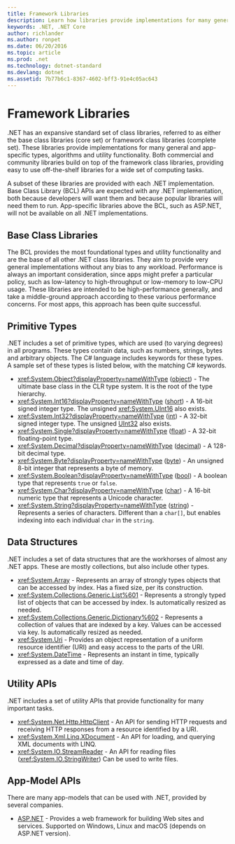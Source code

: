 ```yaml
---
title: Framework Libraries
description: Learn how libraries provide implementations for many general and app-specific types, algorithms, and utility functionality.
keywords: .NET, .NET Core
author: richlander
ms.author: ronpet
ms.date: 06/20/2016
ms.topic: article
ms.prod: .net
ms.technology: dotnet-standard
ms.devlang: dotnet
ms.assetid: 7b77b6c1-8367-4602-bff3-91e4c05ac643
---
```


# Framework Libraries

.NET has an expansive standard set of class libraries, referred to as either the base class libraries (core set) or framework class libraries (complete set). These libraries provide implementations for many general and app-specific types, algorithms and utility functionality. Both commercial and community libraries build on top of the framework class libraries, providing easy to use off-the-shelf libraries for a wide set of computing tasks.

A subset of these libraries are provided with each .NET implementation. Base Class Library (BCL) APIs are expected with any .NET implementation, both because developers will want them and because popular libraries will need them to run. App-specific libraries above the BCL, such as ASP.NET, will not be available on all .NET implementations.

## Base Class Libraries

The BCL provides the most foundational types and utility functionality and are the base of all other .NET class libraries. They aim to provide very general implementations without any bias to any workload. Performance is always an important consideration, since apps might prefer a particular policy, such as low-latency to high-throughput or low-memory to low-CPU usage. These libraries are intended to be high-performance generally, and take a middle-ground approach according to these various performance concerns. For most apps, this approach has been quite successful.

## Primitive Types

.NET includes a set of primitive types, which are used (to varying degrees) in all programs. These types contain data, such as numbers, strings, bytes and arbitrary objects. The C# language includes keywords for these types. A sample set of these types is listed below, with the matching C# keywords.

* <xref:System.Object?displayProperty=nameWithType> ([object](../csharp/language-reference/keywords/object.md)) - The ultimate base class in the CLR type system. It is the root of the type hierarchy.
* <xref:System.Int16?displayProperty=nameWithType> ([short](../csharp/language-reference/keywords/short.md)) - A 16-bit signed integer type. The unsigned <xref:System.UInt16> also exists.
* <xref:System.Int32?displayProperty=nameWithType> ([int](../csharp/language-reference/keywords/int.md)) - A 32-bit signed integer type. The unsigned [UInt32](../csharp/language-reference/keywords/uint.md) also exists.
* <xref:System.Single?displayProperty=nameWithType> ([float](../csharp/language-reference/keywords/float.md)) - A 32-bit floating-point type.
* <xref:System.Decimal?displayProperty=nameWithType> ([decimal](../csharp/language-reference/keywords/decimal.md)) - A 128-bit decimal type.
* <xref:System.Byte?displayProperty=nameWithType> ([byte](../csharp/language-reference/keywords/byte.md)) - An unsigned 8-bit integer that represents a byte of memory.
* <xref:System.Boolean?displayProperty=nameWithType> ([bool](../csharp/language-reference/keywords/bool.md)) - A boolean type that represents `true` or `false`.
* <xref:System.Char?displayProperty=nameWithType> ([char](../csharp/language-reference/keywords/char.md)) - A 16-bit numeric type that represents a Unicode character.
* <xref:System.String?displayProperty=nameWithType> ([string](../csharp/language-reference/keywords/string.md)) - Represents a series of characters. Different than a `char[]`, but enables indexing into each individual `char` in the `string`.

## Data Structures

.NET includes a set of data structures that are the workhorses of almost any .NET apps. These are mostly collections, but also include other types.

*   <xref:System.Array> - Represents an array of strongly types objects that can be accessed by index. Has a fixed size, per its construction.
*   <xref:System.Collections.Generic.List%601> - Represents a strongly typed list of objects that can be accessed by index. Is automatically resized as needed.
*   <xref:System.Collections.Generic.Dictionary%602> - Represents a collection of values that are indexed by a key. Values can be accessed via key. Is automatically resized as needed.
*   <xref:System.Uri> - Provides an object representation of a uniform resource identifier (URI) and easy access to the parts of the URI.
*   <xref:System.DateTime> - Represents an instant in time, typically expressed as a date and time of day.

## Utility APIs

.NET includes a set of utility APIs that provide functionality for many important tasks.

*   <xref:System.Net.Http.HttpClient> - An API for sending HTTP requests and receiving HTTP responses from a resource identified by a URI.
*   <xref:System.Xml.Linq.XDocument> - An API for loading, and querying XML documents with LINQ.
*   <xref:System.IO.StreamReader> - An API for reading files (<xref:System.IO.StringWriter>) Can be used to write files.

## App-Model APIs

There are many app-models that can be used with .NET, provided by several companies.

*   [ASP.NET](http://asp.net) - Provides a web framework for building Web sites and services. Supported on Windows, Linux and macOS (depends on ASP.NET version).
